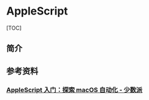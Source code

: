 # AppleScript

[TOC]

## 简介



## 参考资料

### [AppleScript 入门：探索 macOS 自动化 - 少数派](https://sspai.com/post/46912?from=pricetag)

